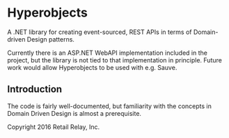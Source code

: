 # Hyperobjects

A .NET library for creating event-sourced, REST APIs in terms of Domain-driven Design patterns.

Currently there is an ASP.NET WebAPI implementation included in the project, but the library is not tied to that implementation in principle. Future work would allow Hyperobjects to be used with e.g. Sauve.

## Introduction
The code is fairly well-documented, but familiarity with the concepts in Domain Driven Design is almost a prerequisite.

Copyright 2016 Retail Relay, Inc.

